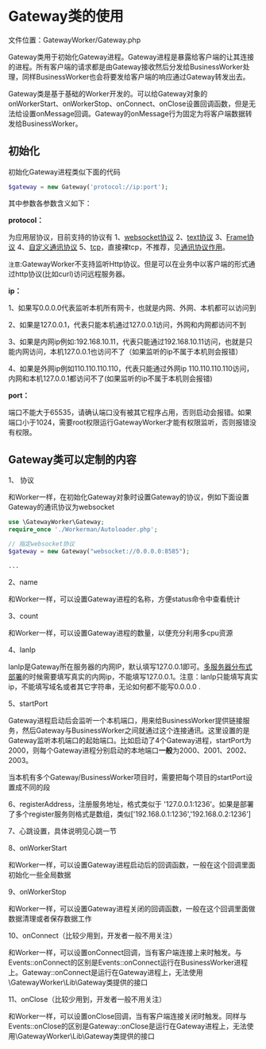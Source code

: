 # Gateway类的使用

文件位置：GatewayWorker/Gateway.php

Gateway类用于初始化Gateway进程。Gateway进程是暴露给客户端的让其连接的进程。所有客户端的请求都是由Gateway接收然后分发给BusinessWorker处理，同样BusinessWorker也会将要发给客户端的响应通过Gateway转发出去。

Gateway类是基于基础的Worker开发的。可以给Gateway对象的onWorkerStart、onWorkerStop、onConnect、onClose设置回调函数，但是无法给设置onMessage回调。Gateway的onMessage行为固定为将客户端数据转发给BusinessWorker。

## 初始化
初始化Gateway进程类似下面的代码

```php
$gateway = new Gateway('protocol://ip:port');
```

其中参数各参数含义如下：

**protocol：**

为应用层协议，目前支持的协议有
1、[websocket协议](https://doc.workerman.net/appendices/about-websocket.html)
2、[text协议](https://doc.workerman.net/appendices/about-text.html)
3、[Frame协议](https://doc.workerman.net/appendices/about-frame.html)
4、[自定义通讯协议](https://doc.workerman.net/protocols/how-protocols.html)
5、[tcp](https://baike.baidu.com/item/TCP/33012)，直接裸tcp，不推荐，见[通讯协议作用](https://doc.workerman.net/protocols/why-protocols.html)。


 ``` 注意 ```:GatewayWorker不支持监听Http协议。但是可以在业务中以客户端的形式通过http协议(比如curl)访问远程服务器。

**ip：**

1、如果写0.0.0.0代表监听本机所有网卡，也就是内网、外网、本机都可以访问到

2、如果是127.0.0.1，代表只能本机通过127.0.0.1访问，外网和内网都访问不到

3、如果是内网ip例如:192.168.10.11，代表只能通过192.168.10.11访问，也就是只能内网访问，本机127.0.0.1也访问不了（如果监听的ip不属于本机则会报错）

4、如果是外网ip例如110.110.110.110，代表只能通过外网ip 110.110.110.110访问，内网和本机127.0.0.1都访问不了(如果监听的ip不属于本机则会报错)

**port：**

端口不能大于65535，请确认端口没有被其它程序占用，否则启动会报错。如果端口小于1024，需要root权限运行GatewayWorker才能有权限监听，否则报错没有权限。


## Gateway类可以定制的内容

1、 协议

和Worker一样，在初始化Gateway对象时设置Gateway的协议，例如下面设置Gateway的通讯协议为websocket

```php
use \GatewayWorker\Gateway;
require_once './Workerman/Autoloader.php';

// 指定websocket协议
$gateway = new Gateway("websocket://0.0.0.0:8585");

...
```

2、name

和Worker一样，可以设置Gateway进程的名称，方便status命令中查看统计

3、count

和Worker一样，可以设置Gateway进程的数量，以便充分利用多cpu资源

4、lanIp

lanIp是Gateway所在服务器的内网IP，默认填写127.0.0.1即可。[多服务器分布式部署](how-distributed.md)的时候需要填写真实的内网ip，不能填写127.0.0.1。注意：lanIp只能填写真实ip，不能填写域名或者其它字符串，无论如何都不能写0.0.0.0 .

5、startPort

Gateway进程启动后会监听一个本机端口，用来给BusinessWorker提供链接服务，然后Gateway与BusinessWorker之间就通过这个连接通讯。这里设置的是Gateway监听本机端口的起始端口。比如启动了4个Gateway进程，startPort为2000，则每个Gateway进程分别启动的本地端口**一般**为2000、2001、2002、2003。

当本机有多个Gateway/BusinessWorker项目时，需要把每个项目的startPort设置成不同的段

6、registerAddress，注册服务地址，格式类似于 '127.0.0.1:1236'。如果是部署了多个register服务则格式是数组，类似['192.168.0.1:1236','192.168.0.2:1236']

7、心跳设置，具体说明见心跳一节

8、onWorkerStart

和Worker一样，可以设置Gateway进程启动后的回调函数，一般在这个回调里面初始化一些全局数据

9、onWorkerStop

和Worker一样，可以设置Gateway进程关闭的回调函数，一般在这个回调里面做数据清理或者保存数据工作

10、onConnect（比较少用到，开发者一般不用关注）

和Worker一样，可以设置onConnect回调，当有客户端连接上来时触发。与Events::onConnect的区别是Events::onConnect运行在BusinessWorker进程上。Gateway::onConnect是运行在Gateway进程上，无法使用\GatewayWorker\Lib\Gateway类提供的接口

11、onClose（比较少用到，开发者一般不用关注）

和Worker一样，可以设置onClose回调，当有客户端连接关闭时触发。同样与Events::onClose的区别是Gateway::onClose是运行在Gateway进程上，无法使用\GatewayWorker\Lib\Gateway类提供的接口
